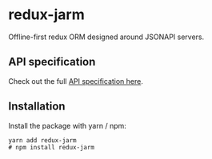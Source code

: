 # redux-jarm

Offline-first redux ORM designed around JSONAPI servers.

## API specification

Check out the full [API specification here](docs/api.md).

## Installation

Install the package with yarn / npm:

```
yarn add redux-jarm
# npm install redux-jarm
```
